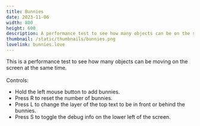 ```yaml
---
title: Bunnies
date: 2023-11-06
width: 800
height: 600
description: A performance test to see how many objects can be on the screen.
thumbnail: /static/thumbnails/bunnies.png
lovelink: bunnies.love
---
```


This is a performance test to see how many objects can be moving on the screen at the same time.  
<br>
Controls:
- Hold the left mouse button to add bunnies.
- Press R to reset the number of bunnies.
- Press L to change the layer of the top text to be in front or behind the bunnies.
- Press S to toggle the debug info on the lower left of the screen.
